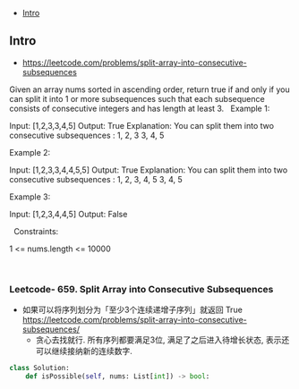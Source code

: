 - [Intro](#intro)

## Intro

- https://leetcode.com/problems/split-array-into-consecutive-subsequences

Given an array nums sorted in ascending order, return true if and only if you can split it into 1 or more subsequences such that each subsequence consists of consecutive integers and has length at least 3.
 
Example 1:

Input: [1,2,3,3,4,5]
Output: True
Explanation:
You can split them into two consecutive subsequences : 
1, 2, 3
3, 4, 5


Example 2:

Input: [1,2,3,3,4,4,5,5]
Output: True
Explanation:
You can split them into two consecutive subsequences : 
1, 2, 3, 4, 5
3, 4, 5


Example 3:

Input: [1,2,3,4,4,5]
Output: False

 
Constraints:

1 <= nums.length <= 10000

 


### Leetcode- 659. Split Array into Consecutive Subsequences

- 如果可以将序列划分为「至少3个连续递增子序列」就返回 True https://leetcode.com/problems/split-array-into-consecutive-subsequences/
  - 贪心去找就行. 所有序列都要满足3位, 满足了之后进入待增长状态, 表示还可以继续接纳新的连续数字.

```py
class Solution:
    def isPossible(self, nums: List[int]) -> bool:
        
```



